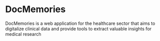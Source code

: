 # DocMemories
DocMemories is a web application for the healthcare sector that aims to digitalize clinical data and provide tools to extract valuable insights for medical research
